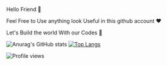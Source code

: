 Hello Friend 🙂



  Feel Free to Use anything look Useful in this github account ❤️
  
  
  
  
  
  Let's Build the world With our Codes  🌚

![Anurag's GitHub stats](https://github-readme-stats.vercel.app/api?username=karimbaggari&show_icons=true&theme=radical)
[![Top Langs](https://github-readme-stats.vercel.app/api/top-langs/?username=karimbaggari&layout=compact)](https://github.com/anuraghazra/github-readme-stats)



![Profile views](https://gpvc.arturio.dev/[karimbaggari])

